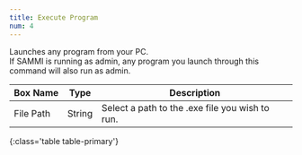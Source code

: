 ```yaml
---
title: Execute Program
num: 4
---
```


Launches any program from your PC.\
If SAMMI is running as admin, any program you launch through this command will also run as admin.

| Box Name | Type | Description |
|-------|--------|--------
|File Path|	String|	Select a path to the .exe file you wish to run.
{:class='table table-primary'}









